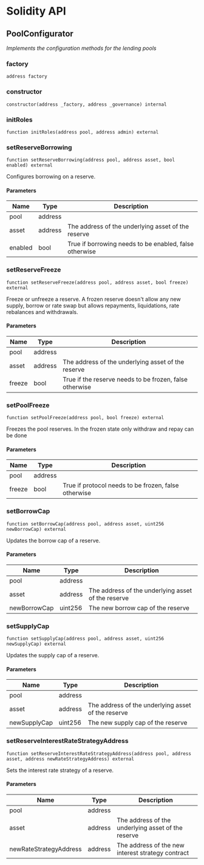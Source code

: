 # Solidity API

## PoolConfigurator

_Implements the configuration methods for the lending pools_

### factory

```solidity
address factory
```

### constructor

```solidity
constructor(address _factory, address _governance) internal
```

### initRoles

```solidity
function initRoles(address pool, address admin) external
```

### setReserveBorrowing

```solidity
function setReserveBorrowing(address pool, address asset, bool enabled) external
```

Configures borrowing on a reserve.

#### Parameters

| Name | Type | Description |
| ---- | ---- | ----------- |
| pool | address |  |
| asset | address | The address of the underlying asset of the reserve |
| enabled | bool | True if borrowing needs to be enabled, false otherwise |

### setReserveFreeze

```solidity
function setReserveFreeze(address pool, address asset, bool freeze) external
```

Freeze or unfreeze a reserve. A frozen reserve doesn't allow any new supply, borrow
or rate swap but allows repayments, liquidations, rate rebalances and withdrawals.

#### Parameters

| Name | Type | Description |
| ---- | ---- | ----------- |
| pool | address |  |
| asset | address | The address of the underlying asset of the reserve |
| freeze | bool | True if the reserve needs to be frozen, false otherwise |

### setPoolFreeze

```solidity
function setPoolFreeze(address pool, bool freeze) external
```

Freezes the pool reserves. In the frozen state only withdraw and repay can be done

#### Parameters

| Name | Type | Description |
| ---- | ---- | ----------- |
| pool | address |  |
| freeze | bool | True if protocol needs to be frozen, false otherwise |

### setBorrowCap

```solidity
function setBorrowCap(address pool, address asset, uint256 newBorrowCap) external
```

Updates the borrow cap of a reserve.

#### Parameters

| Name | Type | Description |
| ---- | ---- | ----------- |
| pool | address |  |
| asset | address | The address of the underlying asset of the reserve |
| newBorrowCap | uint256 | The new borrow cap of the reserve |

### setSupplyCap

```solidity
function setSupplyCap(address pool, address asset, uint256 newSupplyCap) external
```

Updates the supply cap of a reserve.

#### Parameters

| Name | Type | Description |
| ---- | ---- | ----------- |
| pool | address |  |
| asset | address | The address of the underlying asset of the reserve |
| newSupplyCap | uint256 | The new supply cap of the reserve |

### setReserveInterestRateStrategyAddress

```solidity
function setReserveInterestRateStrategyAddress(address pool, address asset, address newRateStrategyAddress) external
```

Sets the interest rate strategy of a reserve.

#### Parameters

| Name | Type | Description |
| ---- | ---- | ----------- |
| pool | address |  |
| asset | address | The address of the underlying asset of the reserve |
| newRateStrategyAddress | address | The address of the new interest strategy contract |

